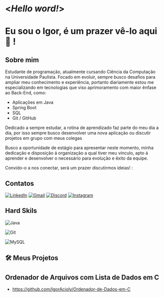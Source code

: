 # <*Hello word!*>
# Eu sou o Igor, é um prazer vê-lo aqui 👋 ! 

## Sobre mim
Estudante de programação, atualmente cursando Ciência da Computação na Universidade Paulista.
Focado em evoluir, sempre busco desafios para ampliar meu conhecimento e experiência, portanto diariamente estou me especializando em tecnologias que viso aprimoramento com maior ênfase ao Back-End, como:
- Aplicações em Java
- Spring Boot
- SQL
- Git / GitHub

Dedicado a sempre estudar, a rotina de aprendizado faz parte do meu dia a dia, por isso sempre busco desenvolver uma nova aplicação ou discutir projetos em grupo com meus colegas

Busco a oportunidade de estágio para apresentar neste momento, minha dedicação e disposição á organização a qual tiver meu vínculo, apto á aprender e desenvolver o necessário para evolução e êxito da equipe.

Convido-o a nos conectar, será um prazer discutirmos ideias! :

## Contatos
[![LinkedIn](https://img.shields.io/badge/LinkedIn-0077B5?style=for-the-badge&logo=linkedin&logoColor=white)](https://www.linkedin.com/in/igor-guimar%C3%A3es-acioly-1b4810285/)
[![Gmail](https://img.shields.io/badge/Gmail-333333?style=for-the-badge&logo=gmail&logoColor=red)](mailto:igor.g.acioly@gmail.com)
[![Discord](https://img.shields.io/badge/Discord-7289DA?style=for-the-badge&logo=discord&logoColor=white)](https://discord.com/channels/@devsenior19/)
[![Instagram](https://img.shields.io/badge/-Instagram-%23E4405F?style=for-the-badge&logo=instagram&logoColor=white)](https://www.instagram.com/igr.acioly/?next=%2F)


## Hard Skils
![Java](https://img.shields.io/badge/java-%23ED8B00.svg?style=for-the-badge&logo=openjdk&logoColor=white)

![Git](https://img.shields.io/badge/GIT-E44C30?style=for-the-badge&logo=git&logoColor=white)

![MySQL](https://img.shields.io/badge/MySQL-00000F?style=for-the-badge&logo=mysql&logoColor=white)


## 🛠️ **Meus Projetos**
## Ordenador de Arquivos com Lista de Dados em C
- https://github.com/IgorAcioly/Ordenador-de-Dados-em-C
